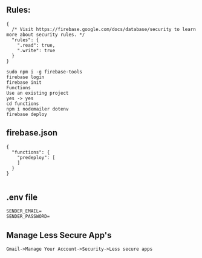 ## Rules:

```
{
  /* Visit https://firebase.google.com/docs/database/security to learn more about security rules. */
  "rules": {
    ".read": true,
    ".write": true
  }
}
```

```
sudo npm i -g firebase-tools
firebase login
firebase init
Functions
Use an existing project
yes -> yes
cd functions
npm i nodemailer dotenv
firebase deploy
```

## firebase.json

```
{
  "functions": {
    "predeploy": [
    ]
  }
}


```
## .env file

```
SENDER_EMAIL=
SENDER_PASSWORD=
```

## Manage Less Secure App's

```
Gmail->Manage Your Account->Security->Less secure apps
```
